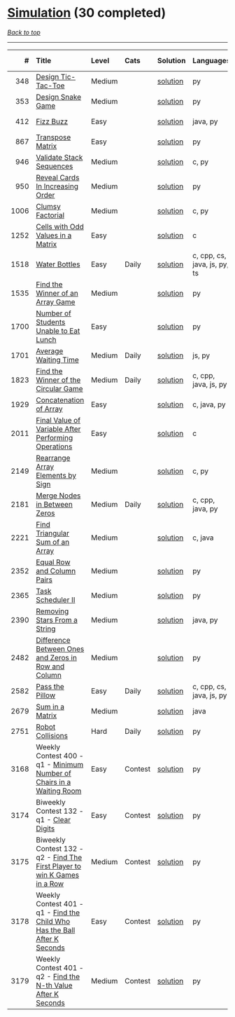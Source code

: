 # [Simulation](<https://leetcode.com/tag/Simulation/>) (30 completed)

*[Back to top](<../../README.md>)*

------

|    # | Title                                                                                                                                                        | Level   | Cats    | Solution                                                                       | Languages                    | Date Complete   |
|-----:|:-------------------------------------------------------------------------------------------------------------------------------------------------------------|:--------|:--------|:-------------------------------------------------------------------------------|:-----------------------------|:----------------|
|  348 | [Design Tic-Tac-Toe](<https://leetcode.com/problems/design-tic-tac-toe>)                                                                                     | Medium  |         | [solution](<../_348. Design Tic-Tac-Toe.md>)                                   | py                           | Jul 05, 2024    |
|  353 | [Design Snake Game](<https://leetcode.com/problems/design-snake-game>)                                                                                       | Medium  |         | [solution](<../_353. Design Snake Game.md>)                                    | py                           | Jun 28, 2024    |
|  412 | [Fizz Buzz](<https://leetcode.com/problems/fizz-buzz>)                                                                                                       | Easy    |         | [solution](<../_412. Fizz Buzz.md>)                                            | java, py                     | Jun 02, 2024    |
|  867 | [Transpose Matrix](<https://leetcode.com/problems/transpose-matrix>)                                                                                         | Easy    |         | [solution](<../_867. Transpose Matrix.md>)                                     | py                           | Jun 15, 2024    |
|  946 | [Validate Stack Sequences](<https://leetcode.com/problems/validate-stack-sequences>)                                                                         | Medium  |         | [solution](<../_946. Validate Stack Sequences.md>)                             | c, py                        | Jun 12, 2024    |
|  950 | [Reveal Cards In Increasing Order](<https://leetcode.com/problems/reveal-cards-in-increasing-order>)                                                         | Medium  |         | [solution](<../_950. Reveal Cards In Increasing Order.md>)                     | py                           | Jun 12, 2024    |
| 1006 | [Clumsy Factorial](<https://leetcode.com/problems/clumsy-factorial>)                                                                                         | Medium  |         | [solution](<../_1006. Clumsy Factorial.md>)                                    | c, py                        | Jun 12, 2024    |
| 1252 | [Cells with Odd Values in a Matrix](<https://leetcode.com/problems/cells-with-odd-values-in-a-matrix>)                                                       | Easy    |         | [solution](<../_1252. Cells with Odd Values in a Matrix.md>)                   | c                            | Jun 04, 2024    |
| 1518 | [Water Bottles](<https://leetcode.com/problems/water-bottles>)                                                                                               | Easy    | Daily   | [solution](<../_1518. Water Bottles.md>)                                       | c, cpp, cs, java, js, py, ts | Jul 07, 2024    |
| 1535 | [Find the Winner of an Array Game](<https://leetcode.com/problems/find-the-winner-of-an-array-game>)                                                         | Medium  |         | [solution](<../_1535. Find the Winner of an Array Game.md>)                    | py                           | Jun 08, 2024    |
| 1700 | [Number of Students Unable to Eat Lunch](<https://leetcode.com/problems/number-of-students-unable-to-eat-lunch>)                                             | Easy    |         | [solution](<../_1700. Number of Students Unable to Eat Lunch.md>)              | py                           | Jun 02, 2024    |
| 1701 | [Average Waiting Time](<https://leetcode.com/problems/average-waiting-time>)                                                                                 | Medium  | Daily   | [solution](<../_1701. Average Waiting Time.md>)                                | js, py                       | Jul 09, 2024    |
| 1823 | [Find the Winner of the Circular Game](<https://leetcode.com/problems/find-the-winner-of-the-circular-game>)                                                 | Medium  | Daily   | [solution](<../_1823. Find the Winner of the Circular Game.md>)                | c, cpp, java, js, py         | Jul 08, 2024    |
| 1929 | [Concatenation of Array](<https://leetcode.com/problems/concatenation-of-array>)                                                                             | Easy    |         | [solution](<../_1929. Concatenation of Array.md>)                              | c, java, py                  | Jun 03, 2024    |
| 2011 | [Final Value of Variable After Performing Operations](<https://leetcode.com/problems/final-value-of-variable-after-performing-operations>)                   | Easy    |         | [solution](<../_2011. Final Value of Variable After Performing Operations.md>) | c                            | Jun 03, 2024    |
| 2149 | [Rearrange Array Elements by Sign](<https://leetcode.com/problems/rearrange-array-elements-by-sign>)                                                         | Medium  |         | [solution](<../_2149. Rearrange Array Elements by Sign.md>)                    | c, py                        | Jun 10, 2024    |
| 2181 | [Merge Nodes in Between Zeros](<https://leetcode.com/problems/merge-nodes-in-between-zeros>)                                                                 | Medium  | Daily   | [solution](<../_2181. Merge Nodes in Between Zeros.md>)                        | c, cpp, java, py             | Jul 04, 2024    |
| 2221 | [Find Triangular Sum of an Array](<https://leetcode.com/problems/find-triangular-sum-of-an-array>)                                                           | Medium  |         | [solution](<../_2221. Find Triangular Sum of an Array.md>)                     | c, java                      | Jun 27, 2024    |
| 2352 | [Equal Row and Column Pairs](<https://leetcode.com/problems/equal-row-and-column-pairs>)                                                                     | Medium  |         | [solution](<../_2352. Equal Row and Column Pairs.md>)                          | py                           | Jun 27, 2024    |
| 2365 | [Task Scheduler II](<https://leetcode.com/problems/task-scheduler-ii>)                                                                                       | Medium  |         | [solution](<../_2365. Task Scheduler II.md>)                                   | py                           | Jun 29, 2024    |
| 2390 | [Removing Stars From a String](<https://leetcode.com/problems/removing-stars-from-a-string>)                                                                 | Medium  |         | [solution](<../_2390. Removing Stars From a String.md>)                        | java, py                     | Jun 02, 2024    |
| 2482 | [Difference Between Ones and Zeros in Row and Column](<https://leetcode.com/problems/difference-between-ones-and-zeros-in-row-and-column>)                   | Medium  |         | [solution](<../_2482. Difference Between Ones and Zeros in Row and Column.md>) | py                           | Jun 07, 2024    |
| 2582 | [Pass the Pillow](<https://leetcode.com/problems/pass-the-pillow>)                                                                                           | Easy    | Daily   | [solution](<../_2582. Pass the Pillow.md>)                                     | c, cpp, cs, java, js, py     | Jul 06, 2024    |
| 2679 | [Sum in a Matrix](<https://leetcode.com/problems/sum-in-a-matrix>)                                                                                           | Medium  |         | [solution](<../_2679. Sum in a Matrix.md>)                                     | java                         | May 22, 2024    |
| 2751 | [Robot Collisions](<https://leetcode.com/problems/robot-collisions>)                                                                                         | Hard    | Daily   | [solution](<../_2751. Robot Collisions.md>)                                    | py                           | Jul 13, 2024    |
| 3168 | Weekly Contest 400 - q1 - [Minimum Number of Chairs in a Waiting Room](<https://leetcode.com/problems/minimum-number-of-chairs-in-a-waiting-room>)           | Easy    | Contest | [solution](<../_3168. Minimum Number of Chairs in a Waiting Room.md>)          | py                           | Jul 07, 2024    |
| 3174 | Biweekly Contest 132 - q1 - [Clear Digits](<https://leetcode.com/problems/clear-digits>)                                                                     | Easy    | Contest | [solution](<../_3174. Clear Digits.md>)                                        | py                           | Jul 07, 2024    |
| 3175 | Biweekly Contest 132 - q2 - [Find The First Player to win K Games in a Row](<https://leetcode.com/problems/find-the-first-player-to-win-k-games-in-a-row>)   | Medium  | Contest | [solution](<../_3175. Find The First Player to win K Games in a Row.md>)       | py                           | Jul 07, 2024    |
| 3178 | Weekly Contest 401 - q1 - [Find the Child Who Has the Ball After K Seconds](<https://leetcode.com/problems/find-the-child-who-has-the-ball-after-k-seconds>) | Easy    | Contest | [solution](<../_3178. Find the Child Who Has the Ball After K Seconds.md>)     | py                           | Jul 07, 2024    |
| 3179 | Weekly Contest 401 - q2 - [Find the N-th Value After K Seconds](<https://leetcode.com/problems/find-the-n-th-value-after-k-seconds>)                         | Medium  | Contest | [solution](<../_3179. Find the N-th Value After K Seconds.md>)                 | py                           | Jul 07, 2024    |
